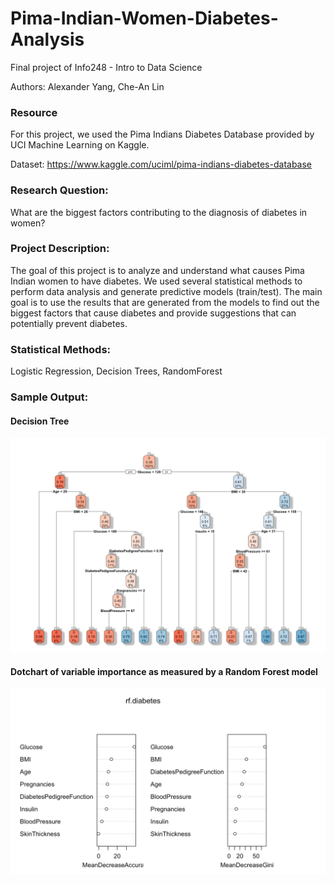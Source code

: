 # Pima-Indian-Women-Diabetes-Analysis
Final project of Info248 - Intro to Data Science

Authors: Alexander Yang, Che-An Lin

### Resource
For this project, we used the Pima Indians Diabetes Database provided by UCI Machine Learning on Kaggle.

Dataset: https://www.kaggle.com/uciml/pima-indians-diabetes-database

### Research Question:
What are the biggest factors contributing to the diagnosis of diabetes in women?

### Project Description:
The goal of this project is to analyze and understand what causes Pima Indian women to have diabetes. We used several statistical methods to perform data analysis and generate predictive models (train/test). The main goal is to use the results that are generated from the models to find out the biggest factors that cause diabetes and provide suggestions that can potentially prevent diabetes. 

### Statistical Methods:
Logistic Regression, Decision Trees, RandomForest

### Sample Output:

#### Decision Tree

![Decision Tree](https://github.com/cheanlin07/Pima-Indian-Women-Diabetes-Analysis/blob/master/Sample_images/decision_tree.png?raw=true)

#### Dotchart of variable importance as measured by a Random Forest model
![dotplot](https://github.com/cheanlin07/Pima-Indian-Women-Diabetes-Analysis/blob/master/Sample_images/dotplot_importance.png?raw=true)




